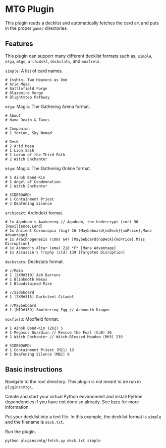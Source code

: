 # MTG Plugin

This plugin reads a decklist and automatically fetches the card art and puts in the proper `game/` directories.

## Features

This plugin can support many different decklist formats such as, `simple`, `mtga`, `mtgo`, `archidekt`, `deckstats`, and `moxfield`.

`simple`: A list of card names.
```
# Isshin, Two Heavens as One
# Arid Mesa
# Battlefield Forge
# Blazemire Verge
# Blightstep Pathway
```

`mtga`: Magic: The Gathering Arena format.
```
# About
# Name Death & Taxes

# Companion
# 1 Yorion, Sky Nomad

# Deck
# 2 Arid Mesa
# 1 Lion Sash
# 1 Loran of the Third Path
# 2 Witch Enchanter
```

`mtgo`: Magic: The Gathering Online format.
```
# 1 Ainok Bond-Kin
# 1 Angel of Condemnation
# 2 Witch Enchanter

# SIDEBOARD:
# 1 Containment Priest
# 3 Deafening Silence
```

`archidekt`: Archidekt format.
```
# 1x Agadeem's Awakening // Agadeem, the Undercrypt (znr) 90 [Resilience,Land]
# 1x Ancient Cornucopia (big) 16 [Maybeboard{noDeck}{noPrice},Mana Advantage]
# 1x Arachnogenesis (cmm) 647 [Maybeboard{noDeck}{noPrice},Mass Disruption]
# 1x Ashnod's Altar (ema) 218 *F* [Mana Advantage]
# 1x Assassin's Trophy (sld) 139 [Targeted Disruption]
```

`deckstats`: Deckstats format.
```
# //Main
# 1 [2XM#310] Ash Barrens
# 1 Blinkmoth Nexus
# 1 Bloodstained Mire

# //Sideboard
# 1 [2XM#315] Darksteel Citadel

# //Maybeboard
# 1 [MID#159] Smoldering Egg // Ashmouth Dragon
```

`moxfield`: Moxfield format.
```
# 1 Ainok Bond-Kin (2X2) 5
# 1 Pegasus Guardian // Rescue the Foal (CLB) 36
# 2 Witch Enchanter // Witch-Blessed Meadow (MH3) 239

# SIDEBOARD:
# 1 Containment Priest (M21) 13
# 1 Deafening Silence (MB2) 9
```

## Basic instructions

Navigate to the root directory. This plugin is not meant to be run in `plugins\mtg\`.

Create and start your virtual Python environment and install Python dependencies if you have not done so already. See [here](../../README.md#basic-instructions) for more information.

Put your decklist into a text file. In this example, the decklist format is `simple` and the filename is  `deck.txt`.

Run the plugin.

```shell
python plugins/mtg/fetch.py deck.txt simple
```